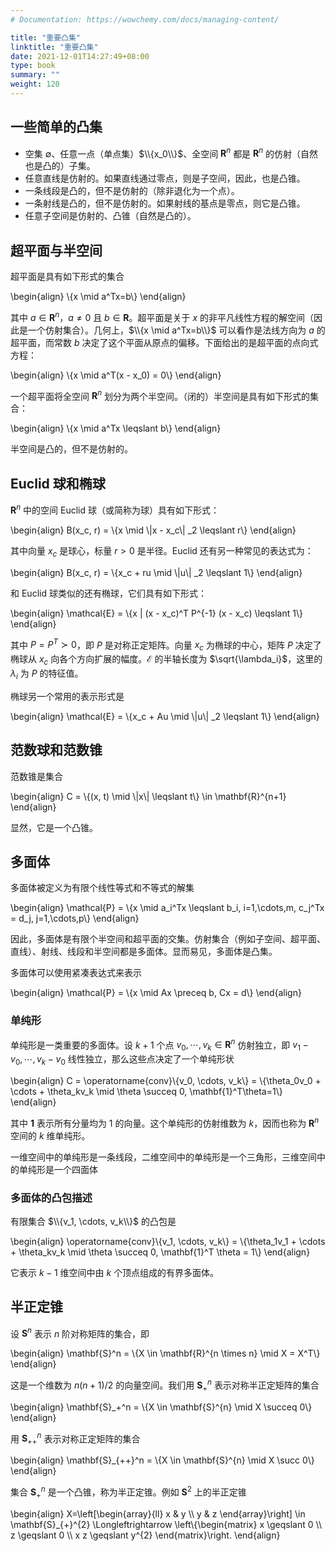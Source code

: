 ```yaml
---
# Documentation: https://wowchemy.com/docs/managing-content/

title: "重要凸集"
linktitle: "重要凸集"
date: 2021-12-01T14:27:49+08:00
type: book
summary: ""
weight: 120
---
```


<!--more-->

## 一些简单的凸集

- 空集 $\emptyset$、任意一点（单点集）$\\{x_0\\}$、全空间 $\mathbf{R}^{n}$ 都是 $\mathbf{R}^{n}$ 的仿射（自然也是凸的）子集。
- 任意直线是仿射的。如果直线通过零点，则是子空间，因此，也是凸锥。
- 一条线段是凸的，但不是仿射的（除非退化为一个点）。
- 一条射线是凸的，但不是仿射的。如果射线的基点是零点，则它是凸锥。
- 任意子空间是仿射的、凸锥（自然是凸的）。

## 超平面与半空间

超平面是具有如下形式的集合

\begin{align}
\\{x \mid a^Tx=b\\}
\end{align}

其中 $a \in \mathbf{R}^{n}$，$a \ne 0$ 且 $b \in \mathbf{R}$。超平面是关于 $x$ 的非平凡线性方程的解空间（因此是一个仿射集合）。几何上，$\\{x \mid a^Tx=b\\}$ 可以看作是法线方向为 $a$ 的超平面，而常数 $b$ 决定了这个平面从原点的偏移。下面给出的是超平面的点向式方程：

\begin{align}
\\{x \mid a^T(x - x_0) = 0\\}
\end{align}

一个超平面将全空间 $\mathbf{R}^{n}$ 划分为两个半空间。（闭的）半空间是具有如下形式的集合：

\begin{align}
\\{x \mid a^Tx \leqslant b\\}
\end{align}

半空间是凸的，但不是仿射的。

## Euclid 球和椭球

$\mathbf{R}^{n}$ 中的空间 Euclid 球（或简称为球）具有如下形式：

\begin{align}
B(x_c, r) = \\{x \mid \\|x - x_c\\| _2 \leqslant r\\}
\end{align}

其中向量 $x_c$ 是球心，标量 $r > 0$ 是半径。Euclid 还有另一种常见的表达式为：

\begin{align}
B(x_c, r) = \\{x_c + ru \mid \\|u\\| _2 \leqslant 1\\}
\end{align}

和 Euclid 球类似的还有椭球，它们具有如下形式：

\begin{align}
\mathcal{E} = \\{x | (x - x_c)^T P^{-1} (x - x_c) \leqslant 1\\}
\end{align}

其中 $P = P^T \succ 0$，即 $P$ 是对称正定矩阵。向量 $x_c$ 为椭球的中心，矩阵 $P$ 决定了椭球从 $x_c$ 向各个方向扩展的幅度。$\mathcal{E}$ 的半轴长度为 $\sqrt{\lambda_i}$，这里的 $\lambda_i$ 为 $P$ 的特征值。

椭球另一个常用的表示形式是

\begin{align}
\mathcal{E} = \\{x_c + Au \mid \\|u\\| _2 \leqslant 1\\}
\end{align}

## 范数球和范数锥

范数锥是集合

\begin{align}
C = \\{(x, t) \mid \\|x\\| \leqslant t\\} \in \mathbf{R}^{n+1}
\end{align}

显然，它是一个凸锥。

## 多面体

多面体被定义为有限个线性等式和不等式的解集

\begin{align}
\mathcal{P} = \\{x \mid a_i^Tx \leqslant b_i, i=1,\cdots,m, c_j^Tx = d_j, j=1,\cdots,p\\}
\end{align}

因此，多面体是有限个半空间和超平面的交集。仿射集合（例如子空间、超平面、直线）、射线、线段和半空间都是多面体。显而易见，多面体是凸集。

多面体可以使用紧凑表达式来表示

\begin{align}
\mathcal{P} = \\{x \mid Ax \preceq b, Cx = d\\}
\end{align}

### 单纯形

单纯形是一类重要的多面体。设 $k+1$ 个点 $v_0, \cdots, v_k \in \mathbf{R}^{n}$ 仿射独立，即 $v_1-v_0, \cdots, v_k-v_0$ 线性独立，那么这些点决定了一个单纯形状

\begin{align}
C = \operatorname{conv}\\{v_0, \cdots, v_k\\} = \\{\theta_0v_0 + \cdots + \theta_kv_k \mid \theta \succeq 0, \mathbf{1}^T\theta=1\\}
\end{align}

其中 $\mathbf{1}$ 表示所有分量均为 $1$ 的向量。这个单纯形的仿射维数为 $k$，因而也称为 $\mathbf{R}^{n}$ 空间的 $k$ 维单纯形。

一维空间中的单纯形是一条线段，二维空间中的单纯形是一个三角形，三维空间中的单纯形是一个四面体

### 多面体的凸包描述

有限集合 $\\{v_1, \cdots, v_k\\}$ 的凸包是

\begin{align}
\operatorname{conv}\\{v_1, \cdots, v_k\\} = \\{\theta_1v_1 + \cdots + \theta_kv_k \mid \theta \succeq 0, \mathbf{1}^T \theta = 1\\}
\end{align}

它表示 $k-1$ 维空间中由 $k$ 个顶点组成的有界多面体。

## 半正定锥

设 $\mathbf{S}^n$ 表示 $n$ 阶对称矩阵的集合，即

\begin{align}
\mathbf{S}^n = \\{X \in \mathbf{R}^{n \times n} \mid X = X^T\\}
\end{align}

这是一个维数为 $n(n+1)/2$ 的向量空间。我们用 $\mathbf{S}_+^n$ 表示对称半正定矩阵的集合

\begin{align}
\mathbf{S}_+^n = \\{X \in \mathbf{S}^{n} \mid X \succeq 0\\}
\end{align}

用 $\mathbf{S}_{++}^n$ 表示对称正定矩阵的集合

\begin{align}
\mathbf{S}_{++}^n = \\{X \in \mathbf{S}^{n} \mid X \succ 0\\}
\end{align}

集合 $\mathbf{S}_+^n$ 是一个凸锥，称为半正定锥。例如 $\mathbf{S}^2$ 上的半正定锥

\begin{align}
X=\left[\begin{array}{ll}
x & y \\\\
y & z
\end{array}\right] \in \mathbf{S}_{+}^{2} \Longleftrightarrow 
\left\\{\begin{matrix}
x \geqslant 0 \\\\
z \geqslant 0 \\\\
x z \geqslant y^{2}
\end{matrix}\right.
\end{align}